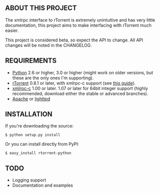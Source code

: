 ABOUT THIS PROJECT
------------------
The xmlrpc interface to rTorrent is extremely unintuitive and has very little documentation, this project aims to make interfacing with rTorrent much easier.

This project is considered beta, so expect the API to change. All API changes will be noted in the CHANGELOG.

REQUIREMENTS
------------
- [Python](http://www.python.org/) 2.6 or higher, 3.0 or higher (might work on older versions, but these are the only ones I'm supporting).
- [rTorrent](http://libtorrent.rakshasa.no/) 0.8.1 or later, with xmlrpc-c support (see [this guide](http://libtorrent.rakshasa.no/wiki/RTorrentXMLRPCGuide)).
- [xmlrpc-c](http://xmlrpc-c.sourceforge.net/) 1.00 or later. 1.07 or later for 64bit integer support (highly recommended, download either the stable or advanced branches).
- [Apache](http://www.apache.org/) or [lighttpd](http://www.lighttpd.net/)

INSTALLATION
------------

If you're downloading the source:

```$ python setup.py install```

Or you can install directly from PyPI:

```$ easy_install rtorrent-python```

TODO
----
- Logging support
- Documentation and examples
